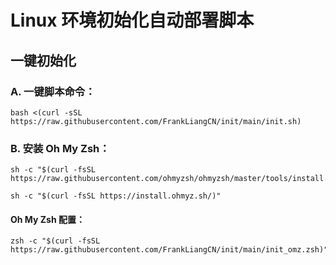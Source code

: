 #  Linux 环境初始化自动部署脚本

## 一键初始化

### A. 一键脚本命令：
```
bash <(curl -sSL https://raw.githubusercontent.com/FrankLiangCN/init/main/init.sh)
```

### B. 安装 Oh My Zsh：
```
sh -c "$(curl -fsSL https://raw.githubusercontent.com/ohmyzsh/ohmyzsh/master/tools/install.sh)"
```
```
sh -c "$(curl -fsSL https://install.ohmyz.sh/)"
```
#### Oh My Zsh 配置：
```
zsh -c "$(curl -fsSL https://raw.githubusercontent.com/FrankLiangCN/init/main/init_omz.zsh)"
```
